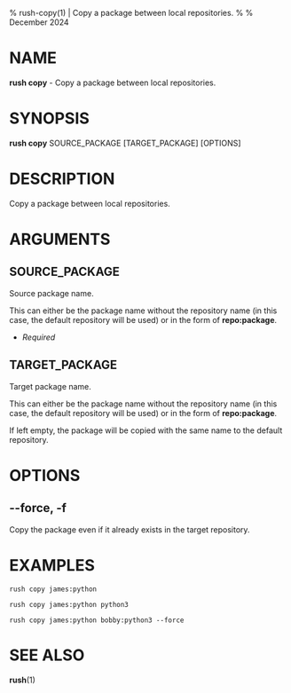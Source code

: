 % rush-copy(1) | Copy a package between local repositories.
% 
% December 2024

NAME
==================================================

**rush copy** - Copy a package between local repositories.

SYNOPSIS
==================================================

**rush copy** SOURCE_PACKAGE [TARGET_PACKAGE] [OPTIONS]

DESCRIPTION
==================================================

Copy a package between local repositories.


ARGUMENTS
==================================================

SOURCE_PACKAGE
--------------------------------------------------

Source package name.

This can either be the package name without the repository name (in this case, the default repository will be used) or in the form of **repo:package**.

- *Required*

TARGET_PACKAGE
--------------------------------------------------

Target package name.

This can either be the package name without the repository name (in this case, the default repository will be used) or in the form of **repo:package**.

If left empty, the package will be copied with the same name to the default repository.


OPTIONS
==================================================

--force, -f
--------------------------------------------------

Copy the package even if it already exists in the target repository.


EXAMPLES
==================================================

~~~
rush copy james:python

rush copy james:python python3

rush copy james:python bobby:python3 --force

~~~

SEE ALSO
==================================================

**rush**(1)


